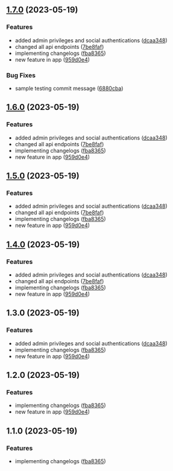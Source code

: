 

## [1.7.0](https://github.com/francis-buabin-owusu/Api-Server/compare/1.3.0...1.7.0) (2023-05-19)


### Features

* added admin privileges and social authentications ([dcaa348](https://github.com/francis-buabin-owusu/Api-Server/commit/dcaa3481996bd68d59f9756f01110f45670dd3c0))
* changed all api endpoints ([7be8faf](https://github.com/francis-buabin-owusu/Api-Server/commit/7be8faf9f28aa1adad75d61d3b1bdeaafa09a2b2))
* implementing changelogs ([fba8365](https://github.com/francis-buabin-owusu/Api-Server/commit/fba8365894c5bd68265117c82e58f50bd7ef5547))
* new feature in app ([959d0e4](https://github.com/francis-buabin-owusu/Api-Server/commit/959d0e44ddf9013939a6cddf7c9076b801111fbd))


### Bug Fixes

* sample testing commit message ([6880cba](https://github.com/francis-buabin-owusu/Api-Server/commit/6880cba96961ef40b49046290247cbb23ee98afb))

## [1.6.0](https://github.com/francis-buabin-owusu/Api-Server/compare/1.3.0...1.6.0) (2023-05-19)


### Features

* added admin privileges and social authentications ([dcaa348](https://github.com/francis-buabin-owusu/Api-Server/commit/dcaa3481996bd68d59f9756f01110f45670dd3c0))
* changed all api endpoints ([7be8faf](https://github.com/francis-buabin-owusu/Api-Server/commit/7be8faf9f28aa1adad75d61d3b1bdeaafa09a2b2))
* implementing changelogs ([fba8365](https://github.com/francis-buabin-owusu/Api-Server/commit/fba8365894c5bd68265117c82e58f50bd7ef5547))
* new feature in app ([959d0e4](https://github.com/francis-buabin-owusu/Api-Server/commit/959d0e44ddf9013939a6cddf7c9076b801111fbd))

## [1.5.0](https://github.com/francis-buabin-owusu/Api-Server/compare/1.3.0...1.5.0) (2023-05-19)


### Features

* added admin privileges and social authentications ([dcaa348](https://github.com/francis-buabin-owusu/Api-Server/commit/dcaa3481996bd68d59f9756f01110f45670dd3c0))
* changed all api endpoints ([7be8faf](https://github.com/francis-buabin-owusu/Api-Server/commit/7be8faf9f28aa1adad75d61d3b1bdeaafa09a2b2))
* implementing changelogs ([fba8365](https://github.com/francis-buabin-owusu/Api-Server/commit/fba8365894c5bd68265117c82e58f50bd7ef5547))
* new feature in app ([959d0e4](https://github.com/francis-buabin-owusu/Api-Server/commit/959d0e44ddf9013939a6cddf7c9076b801111fbd))

## [1.4.0](https://github.com/francis-buabin-owusu/Api-Server/compare/1.3.0...1.4.0) (2023-05-19)


### Features

* added admin privileges and social authentications ([dcaa348](https://github.com/francis-buabin-owusu/Api-Server/commit/dcaa3481996bd68d59f9756f01110f45670dd3c0))
* changed all api endpoints ([7be8faf](https://github.com/francis-buabin-owusu/Api-Server/commit/7be8faf9f28aa1adad75d61d3b1bdeaafa09a2b2))
* implementing changelogs ([fba8365](https://github.com/francis-buabin-owusu/Api-Server/commit/fba8365894c5bd68265117c82e58f50bd7ef5547))
* new feature in app ([959d0e4](https://github.com/francis-buabin-owusu/Api-Server/commit/959d0e44ddf9013939a6cddf7c9076b801111fbd))

## 1.3.0 (2023-05-19)


### Features

* added admin privileges and social authentications ([dcaa348](https://github.com/francis-buabin-owusu/Api-Server/commit/dcaa3481996bd68d59f9756f01110f45670dd3c0))
* implementing changelogs ([fba8365](https://github.com/francis-buabin-owusu/Api-Server/commit/fba8365894c5bd68265117c82e58f50bd7ef5547))
* new feature in app ([959d0e4](https://github.com/francis-buabin-owusu/Api-Server/commit/959d0e44ddf9013939a6cddf7c9076b801111fbd))

## 1.2.0 (2023-05-19)


### Features

* implementing changelogs ([fba8365](https://github.com/francis-buabin-owusu/Api-Server/commit/fba8365894c5bd68265117c82e58f50bd7ef5547))
* new feature in app ([959d0e4](https://github.com/francis-buabin-owusu/Api-Server/commit/959d0e44ddf9013939a6cddf7c9076b801111fbd))

## 1.1.0 (2023-05-19)


### Features

* implementing changelogs ([fba8365](https://github.com/francis-buabin-owusu/Api-Server/commit/fba8365894c5bd68265117c82e58f50bd7ef5547))